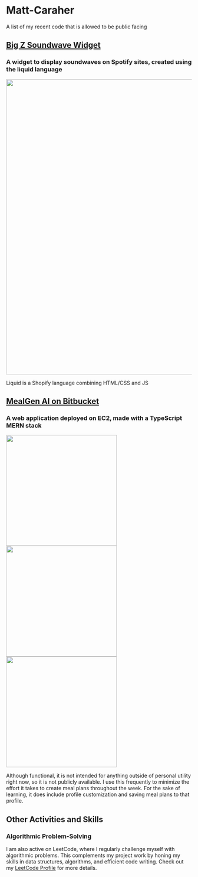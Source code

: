 # Matt-Caraher
A list of my recent code that is allowed to be public facing

## [Big Z Soundwave Widget](https://github.com/mattcar265/BigZCodeSnippets)
### A widget to display soundwaves on Spotify sites, created using the liquid language
<img src="https://github.com/mattcar265/Matt-Caraher/assets/98040867/e1f9af17-4418-4971-99f2-e8f1545bac83" width="800">

Liquid is a Shopify language combining HTML/CSS and JS

## [MealGen AI on Bitbucket](https://bitbucket.org/mealgenapp/meal-gen/src/master/)
### A web application deployed on EC2, made with a TypeScript MERN stack

<img src="https://github.com/mattcar265/Matt-Caraher/assets/98040867/34320932-c20f-41a1-950e-e741dd54b923" width="300">
<img src="https://github.com/mattcar265/Matt-Caraher/assets/98040867/29a3fbe3-1ea2-4a30-8f5a-b8a58251b564" width="300">
<img src="https://github.com/mattcar265/Matt-Caraher/assets/98040867/5acdf402-fd95-481f-bb5d-520b893efa8a" width="300">

Although functional, it is not intended for anything outside of personal utility right now, so it is not publicly available. I use this frequently to minimize the effort it takes to create meal plans throughout the week. For the sake of learning, it does include profile customization and saving meal plans to that profile.

## Other Activities and Skills

### Algorithmic Problem-Solving
I am also active on LeetCode, where I regularly challenge myself with algorithmic problems. This complements my project work by honing my skills in data structures, algorithms, and efficient code writing. Check out my [LeetCode Profile](https://leetcode.com/mattcaraher20/) for more details.
